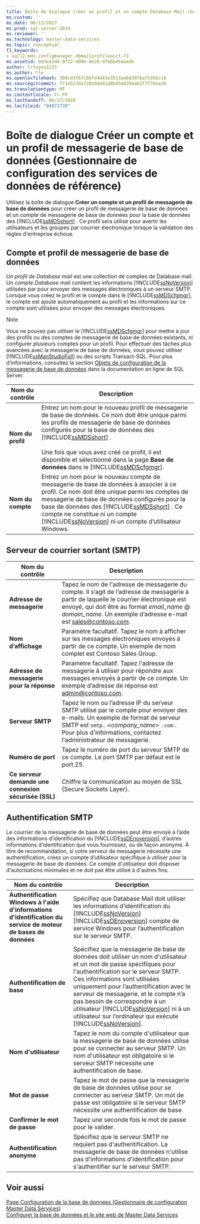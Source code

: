 ```yaml
---
title: Boîte de dialogue créer un profil et un compte Database Mail (Gestionnaire de configuration Master Data Services) | Microsoft Docs
ms.custom: ''
ms.date: 06/13/2017
ms.prod: sql-server-2014
ms.reviewer: ''
ms.technology: master-data-services
ms.topic: conceptual
f1_keywords:
- sql12.mds.configmanager.dbmailprofileacct.f1
ms.assetid: b93ea3d4-9f22-490e-8e26-d766b454aed6
author: lrtoyou1223
ms.author: lle
ms.openlocfilehash: 309cd3f67cb6fd4d41e3513aa6d3876af53bbc1b
ms.sourcegitcommit: f71e523da72019de81a8bd5a0394a62f7f76ea20
ms.translationtype: MT
ms.contentlocale: fr-FR
ms.lasthandoff: 06/17/2020
ms.locfileid: "84971739"
---
```

# <a name="create-database-mail-profile-and-account-dialog-box-master-data-services-configuration-manager"></a>Boîte de dialogue Créer un compte et un profil de messagerie de base de données (Gestionnaire de configuration des services de données de référence)
  Utilisez la boîte de dialogue **Créer un compte et un profil de messagerie de base de données** pour créer un profil de messagerie de base de données et un compte de messagerie de base de données pour la base de données des [!INCLUDE[ssMDSshort](../includes/ssmdsshort-md.md)] . Ce profil sera utilisé pour avertir les utilisateurs et les groupes par courrier électronique lorsque la validation des règles d'entreprise échoue.  
  
## <a name="database-mail-profile-and-account"></a>Compte et profil de messagerie de base de données  
 Un *profil de Database mail* est une collection de comptes de Database mail. Un *compte Database mail* contient les informations [!INCLUDE[ssNoVersion](../includes/ssnoversion-md.md)] utilisées par pour envoyer des messages électroniques à un serveur SMTP. Lorsque vous créez le profil et le compte dans le [!INCLUDE[ssMDScfgmgr](../includes/ssmdscfgmgr-md.md)], le compte est ajouté automatiquement au profil et les informations sur ce compte sont utilisées pour envoyer des messages électroniques.  
  
> [!NOTE]  
>  Vous ne pouvez pas utiliser le [!INCLUDE[ssMDScfgmgr](../includes/ssmdscfgmgr-md.md)] pour mettre à jour des profils ou des comptes de messagerie de base de données existants, ni configurer plusieurs comptes pour un profil. Pour effectuer des tâches plus avancées avec la messagerie de base de données, vous pouvez utiliser [!INCLUDE[ssManStudioFull](../includes/ssmanstudiofull-md.md)] ou des scripts Transact-SQL. Pour plus d’informations, consultez la section [Objets de configuration de la messagerie de base de données](../relational-databases/database-mail/database-mail-configuration-objects.md) dans la documentation en ligne de SQL Server.  
  
|Nom du contrôle|Description|  
|------------------|-----------------|  
|**Nom du profil**|Entrez un nom pour le nouveau profil de messagerie de base de données. Ce nom doit être unique parmi les profils de messagerie de base de données configurés pour la base de données des [!INCLUDE[ssMDSshort](../includes/ssmdsshort-md.md)] .<br /><br /> Une fois que vous avez créé ce profil, il est disponible et sélectionné dans la page **Base de données** dans le [!INCLUDE[ssMDScfgmgr](../includes/ssmdscfgmgr-md.md)].|  
|**Nom du compte**|Entrez un nom pour le nouveau compte de messagerie de base de données à associer à ce profil. Ce nom doit être unique parmi les comptes de messagerie de base de données configurés pour la base de données des [!INCLUDE[ssMDSshort](../includes/ssmdsshort-md.md)] . Ce compte ne constitue ni un compte [!INCLUDE[ssNoVersion](../includes/ssnoversion-md.md)] ni un compte d’utilisateur Windows.|  
  
## <a name="outgoing-smtp-mail-server"></a>Serveur de courrier sortant (SMTP)  
  
|Nom du contrôle|Description|  
|------------------|-----------------|  
|**Adresse de messagerie**|Tapez le nom de l'adresse de messagerie du compte. Il s’agit de l’adresse de messagerie à partir de laquelle le courrier électronique est envoyé, qui doit être au format *email_name* @ *domain_name*. Un exemple d’adresse e-mail est sales@contoso.com.|  
|**Nom d’affichage**|Paramètre facultatif. Tapez le nom à afficher sur les messages électroniques envoyés à partir de ce compte. Un exemple de nom complet est Contoso Sales Group.|  
|**Adresse de messagerie pour la réponse**|Paramètre facultatif. Tapez l'adresse de messagerie à utiliser pour répondre aux messages envoyés à partir de ce compte. Un exemple d’adresse de réponse est admin@contoso.com.|  
|**Serveur SMTP**|Tapez le nom ou l’adresse IP du serveur SMTP utilisé par le compte pour envoyer des e-mails. Un exemple de format de serveur SMTP est `smtp.` *<company_name>* `.com` . Pour plus d'informations, contactez l'administrateur de messagerie.|  
|**Numéro de port**|Tapez le numéro de port du serveur SMTP de ce compte. Le port SMTP par défaut est le port 25.|  
|**Ce serveur demande une connexion sécurisée (SSL)**|Chiffre la communication au moyen de SSL (Secure Sockets Layer).|  
  
## <a name="smtp-authentication"></a>Authentification SMTP  
 Le courrier de la messagerie de base de données peut être envoyé à l’aide des informations d’identification du [!INCLUDE[ssDEnoversion](../includes/ssdenoversion-md.md)], d’autres informations d’identification que vous fournissez, ou de façon anonyme. À titre de recommandation, si votre serveur de messagerie nécessite une authentification, créez un compte d’utilisateur spécifique à utiliser pour la messagerie de base de données. Ce compte d'utilisateur doit disposer d'autorisations minimales et ne doit pas être utilisé à d'autres fins.  
  
|Nom du contrôle|Description|  
|------------------|-----------------|  
|**Authentification Windows à l'aide d'informations d'identification du service de moteur de bases de données**|Spécifiez que Database Mail doit utiliser les informations d’identification du [!INCLUDE[ssNoVersion](../includes/ssnoversion-md.md)] [!INCLUDE[ssDEnoversion](../includes/ssdenoversion-md.md)] compte de service Windows pour l’authentification sur le serveur SMTP.|  
|**Authentification de base**|Spécifiez que la messagerie de base de données doit utiliser un nom d'utilisateur et un mot de passe spécifiques pour l'authentification sur le serveur SMTP. Ces informations sont utilisées uniquement pour l’authentification avec le serveur de messagerie, et le compte n’a pas besoin de correspondre à un utilisateur [!INCLUDE[ssNoVersion](../includes/ssnoversion-md.md)] ni à un utilisateur sur l’ordinateur qui exécute [!INCLUDE[ssNoVersion](../includes/ssnoversion-md.md)].|  
|**Nom d'utilisateur**|Tapez le nom du compte d'utilisateur que la messagerie de base de données utilise pour se connecter au serveur SMTP. Un nom d'utilisateur est obligatoire si le serveur SMTP nécessite une authentification de base.|  
|**Mot de passe**|Tapez le mot de passe que la messagerie de base de données utilise pour se connecter au serveur SMTP. Un mot de passe est obligatoire si le serveur SMTP nécessite une authentification de base.|  
|**Confirmer le mot de passe**|Tapez une seconde fois le mot de passe pour le valider.|  
|**Authentification anonyme**|Spécifiez que le serveur SMTP ne requiert pas d'authentification. La messagerie de base de données n'utilise pas d'informations d'identification pour s'authentifier sur le serveur SMTP.|  
  
## <a name="see-also"></a>Voir aussi  
 [Page Configuration de la base de données &#40;Gestionnaire de configuration Master Data Services&#41;](../../2014/master-data-services/database-configuration-page-master-data-services-configuration-manager.md)   
 [Configurer la base de données et le site web de Master Data Services](set-up-the-database-and-website-for-master-data-services.md)  
  
  
